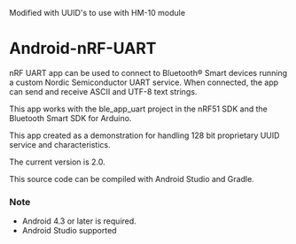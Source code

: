 Modified with UUID's to use with HM-10 module
# Android-nRF-UART

nRF UART app can be used to connect to Bluetooth® Smart devices running a custom Nordic Semiconductor UART service. When connected, the app can send and receive ASCII and UTF-8 text strings. 

This app works with the ble_app_uart project in the nRF51 SDK and the Bluetooth Smart SDK for Arduino. 

This app created as a demonstration for handling 128 bit proprietary UUID service and characteristics. 

The current version is 2.0. 

This source code can be compiled with Android Studio and Gradle. 

### Note
- Android 4.3 or later is required.
- Android Studio supported 
